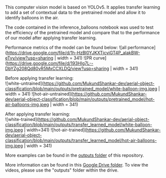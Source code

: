 This computer vision model is based on YOLOv5.
It applies transfer learning to add a set of contextual data to the pretrained model and allow it to identify balloons in the air.

The code contained in the inference_balloons notebook was used to test the efficiency of the pretrained model and compare that to the performance of our model after applying transfer learning.

Performance metrics of the model can be found below:
![all performance](https://drive.google.com/file/d/1h-HzBI0YJKXTjcviGT4P_alakBW-eTvy/view?usp=sharing | width = 341)
![PR curve](https://drive.google.com/file/d/193HIg7L--DbYZg208Qd80vR5MxCCXLDQ/view?usp=sharing | width = 341)

Before applying transfer learning:<br>
![white-untrained](https://github.com/MukundShankar-dev/aerial-object-classification/blob/main/outputs/pretrained_model/white-balloon-img.jpeg | width = 341)
![hot-air-untrained](https://github.com/MukundShankar-dev/aerial-object-classification/blob/main/outputs/pretrained_model/hot-air-balloons-img.jpeg | width = 341)

After applying transfer learning:<br>
![white-trained](https://github.com/MukundShankar-dev/aerial-object-classification/blob/main/outputs/transfer_learned_model/white-balloon-img.jpeg | width=341)
![hot-air-trained](https://github.com/MukundShankar-dev/aerial-object-classification/blob/main/outputs/transfer_learned_model/hot-air-balloons-img.jpeg | width = 341)

More examples can be found in the [outputs folder](https://github.com/MukundShankar-dev/aerial-object-classification/tree/main/outputs) of this repository.

More information can be found in this [Google Drive folder](https://drive.google.com/drive/folders/1KSwvDx5iDrfFhtfekvSG7CQrM52SoK8K?usp=sharing).
To view the videos, please use the "outputs" folder within the drive.
